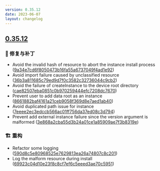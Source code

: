 ```yaml
---
version: 0.35.12
date: 2023-06-07
layout: changelog
---
```

## [0.35.12](#0.35.12)
### 🐛 修复与补丁

- Avoid the invalid hash of resource to abort the instance install process ([9a34e7cd6f8050473b16fa55a6737049f4ad1e92](https://github.com/Voxelum/x-minecraft-launcher/commit/9a34e7cd6f8050473b16fa55a6737049f4ad1e92))
- Avoid import failure caused by unclassified resource ([36b3a811685c79ed9d7f0c3582c32736044c9cb2](https://github.com/Voxelum/x-minecraft-launcher/commit/36b3a811685c79ed9d7f0c3582c32736044c9cb2))
- Avoid the failure of createInstance to the device root directory ([cae82507eba0851c0b970259444efc7208dc7670](https://github.com/Voxelum/x-minecraft-launcher/commit/cae82507eba0851c0b970259444efc7208dc7670))
- Prevent user to add data root as an instance ([8661882baf4161a21ceb9058f369d8e7aed1ab40](https://github.com/Voxelum/x-minecraft-launcher/commit/8661882baf4161a21ceb9058f369d8e7aed1ab40))
- Avoid duplicated path issue for instance ([7eeee2ec3edccb566ac01ff756da37ed08c3d794](https://github.com/Voxelum/x-minecraft-launcher/commit/7eeee2ec3edccb566ac01ff756da37ed08c3d794))
- Prevent add external instance failure since the version argument is malformed ([3e868a2cba55d3b24a01ce1a85909ae7f3b8319e](https://github.com/Voxelum/x-minecraft-launcher/commit/3e868a2cba55d3b24a01ce1a85909ae7f3b8319e))
### 🏗️ 重构

- Refactor some logging ([590d8c5e80968525e7629813ea26a74807c8c201](https://github.com/Voxelum/x-minecraft-launcher/commit/590d8c5e80968525e7629813ea26a74807c8c201))
- Log the malform resource during install ([69923c04d10e23f8c8cf7ef6c5eeed3ae70c5951](https://github.com/Voxelum/x-minecraft-launcher/commit/69923c04d10e23f8c8cf7ef6c5eeed3ae70c5951))
